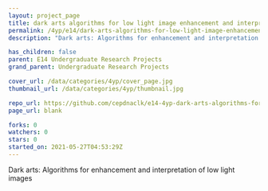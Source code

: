 ```yaml
---
layout: project_page
title: dark arts algorithms for low light image enhancement and interpretation
permalink: /4yp/e14/dark-arts-algorithms-for-low-light-image-enhancement-and-interpretation
description: "Dark arts: Algorithms for enhancement and interpretation of low light images"

has_children: false
parent: E14 Undergraduate Research Projects
grand_parent: Undergraduate Research Projects

cover_url: /data/categories/4yp/cover_page.jpg
thumbnail_url: /data/categories/4yp/thumbnail.jpg

repo_url: https://github.com/cepdnaclk/e14-4yp-dark-arts-algorithms-for-low-light-image-enhancement-and-interpretation
page_url: blank

forks: 0
watchers: 0
stars: 0
started_on: 2021-05-27T04:53:29Z
---
```

Dark arts: Algorithms for enhancement and interpretation of low light images

